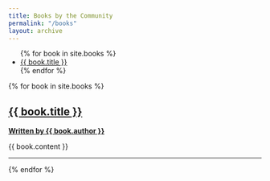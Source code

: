 ```yaml
---
title: Books by the Community
permalink: "/books"
layout: archive
---
```


<ul>
  {% for book in site.books %}
  <li><a href="/books/#{{ book.title | slugify }}">{{ book.title }}</a></li>
  {% endfor %}
</ul>

{% for book in site.books %}
<h2><a href="{{ book.url }}">{{ book.title }}</a></h2>
<p><a href="{{ site.url }}/authors/{{ book.author | slugify }}"><b>Written by {{ book.author }}</b></a></p>
<p>{{ book.content }}</p>
<hr>
{% endfor %}
